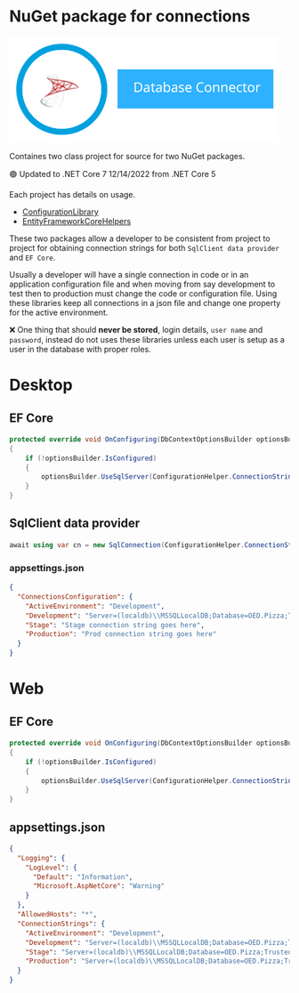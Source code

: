 # NuGet package for connections

![img](assets/title.png)

Containes two class project for source for two NuGet packages.

:green_circle: Updated to .NET Core 7 12/14/2022 from .NET Core 5

Each project has details on usage.

- [ConfigurationLibrary](https://www.nuget.org/packages/ConfigurationLibrary/)
- [EntityFrameworkCoreHelpers](https://www.nuget.org/packages/EntityFrameworkCoreHelpers/1.0.1)

These two packages allow a developer to be consistent from project to project for obtaining connection strings for both `SqlClient data provider` and `EF Core`. 

Usually a developer will have a single connection in code or in an application configuration file and when moving from say development to test then to production must change the code or configuration file. Using these libraries keep all connections in a json file and change one property for the active environment.

:x: One thing that should **never be stored**, login details, `user name` and `password`, instead do not uses these libraries unless each user is setup as a user in the database with proper roles.


# Desktop

## EF Core

```csharp
protected override void OnConfiguring(DbContextOptionsBuilder optionsBuilder)
{
    if (!optionsBuilder.IsConfigured)
    {
        optionsBuilder.UseSqlServer(ConfigurationHelper.ConnectionString());
    }
}
```

## SqlClient data provider

```csharp
await using var cn = new SqlConnection(ConfigurationHelper.ConnectionString());
```

### appsettings.json

```json
{
  "ConnectionsConfiguration": {
    "ActiveEnvironment": "Development",
    "Development": "Server=(localdb)\\MSSQLLocalDB;Database=OED.Pizza;Trusted_Connection=True",
    "Stage": "Stage connection string goes here",
    "Production": "Prod connection string goes here"
  }
}
```

# Web

## EF Core

```csharp
protected override void OnConfiguring(DbContextOptionsBuilder optionsBuilder)
{
    if (!optionsBuilder.IsConfigured)
    {
        optionsBuilder.UseSqlServer(ConfigurationHelper.ConnectionStringWeb());
    }
}
```

## appsettings.json

```json
{
  "Logging": {
    "LogLevel": {
      "Default": "Information",
      "Microsoft.AspNetCore": "Warning"
    }
  },
  "AllowedHosts": "*",
  "ConnectionStrings": {
    "ActiveEnvironment": "Development",
    "Development": "Server=(localdb)\\MSSQLLocalDB;Database=OED.Pizza;Trusted_Connection=True",
    "Stage": "Server=(localdb)\\MSSQLLocalDB;Database=OED.Pizza;Trusted_Connection=True",
    "Production": "Server=(localdb)\\MSSQLLocalDB;Database=OED.Pizza;Trusted_Connection=True"
  }
}
```







